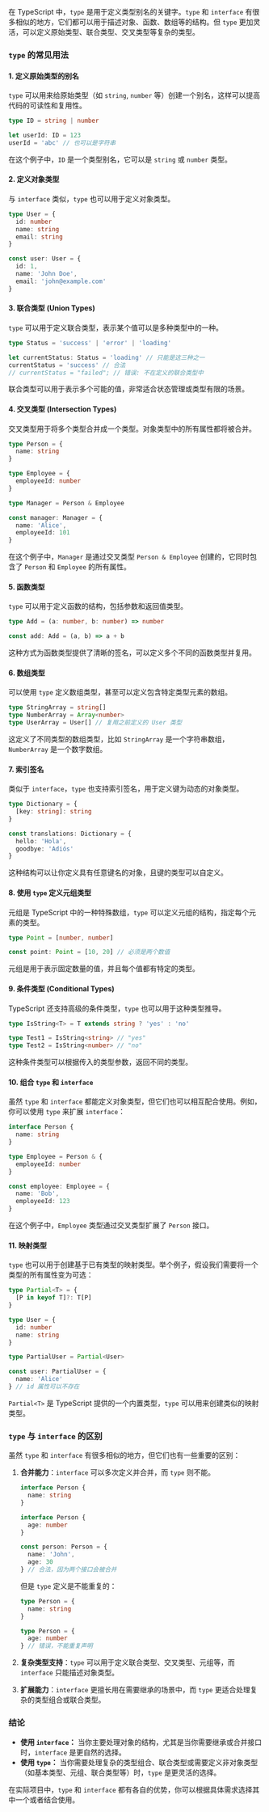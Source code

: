 在 TypeScript 中，`type` 是用于定义类型别名的关键字。`type` 和 `interface` 有很多相似的地方，它们都可以用于描述对象、函数、数组等的结构。但 `type` 更加灵活，可以定义原始类型、联合类型、交叉类型等复杂的类型。

### `type` 的常见用法

#### 1. **定义原始类型的别名**

`type` 可以用来给原始类型（如 `string`, `number` 等）创建一个别名，这样可以提高代码的可读性和复用性。

```typescript
type ID = string | number

let userId: ID = 123
userId = 'abc' // 也可以是字符串
```

在这个例子中，`ID` 是一个类型别名，它可以是 `string` 或 `number` 类型。

#### 2. **定义对象类型**

与 `interface` 类似，`type` 也可以用于定义对象类型。

```typescript
type User = {
  id: number
  name: string
  email: string
}

const user: User = {
  id: 1,
  name: 'John Doe',
  email: 'john@example.com'
}
```

#### 3. **联合类型 (Union Types)**

`type` 可以用于定义联合类型，表示某个值可以是多种类型中的一种。

```typescript
type Status = 'success' | 'error' | 'loading'

let currentStatus: Status = 'loading' // 只能是这三种之一
currentStatus = 'success' // 合法
// currentStatus = "failed"; // 错误: 不在定义的联合类型中
```

联合类型可以用于表示多个可能的值，非常适合状态管理或类型有限的场景。

#### 4. **交叉类型 (Intersection Types)**

交叉类型用于将多个类型合并成一个类型。对象类型中的所有属性都将被合并。

```typescript
type Person = {
  name: string
}

type Employee = {
  employeeId: number
}

type Manager = Person & Employee

const manager: Manager = {
  name: 'Alice',
  employeeId: 101
}
```

在这个例子中，`Manager` 是通过交叉类型 `Person & Employee` 创建的，它同时包含了 `Person` 和 `Employee` 的所有属性。

#### 5. **函数类型**

`type` 可以用于定义函数的结构，包括参数和返回值类型。

```typescript
type Add = (a: number, b: number) => number

const add: Add = (a, b) => a + b
```

这种方式为函数类型提供了清晰的签名，可以定义多个不同的函数类型并复用。

#### 6. **数组类型**

可以使用 `type` 定义数组类型，甚至可以定义包含特定类型元素的数组。

```typescript
type StringArray = string[]
type NumberArray = Array<number>
type UserArray = User[] // 复用之前定义的 User 类型
```

这定义了不同类型的数组类型，比如 `StringArray` 是一个字符串数组，`NumberArray` 是一个数字数组。

#### 7. **索引签名**

类似于 `interface`，`type` 也支持索引签名，用于定义键为动态的对象类型。

```typescript
type Dictionary = {
  [key: string]: string
}

const translations: Dictionary = {
  hello: 'Hola',
  goodbye: 'Adiós'
}
```

这种结构可以让你定义具有任意键名的对象，且键的类型可以自定义。

#### 8. **使用 `type` 定义元组类型**

元组是 TypeScript 中的一种特殊数组，`type` 可以定义元组的结构，指定每个元素的类型。

```typescript
type Point = [number, number]

const point: Point = [10, 20] // 必须是两个数值
```

元组是用于表示固定数量的值，并且每个值都有特定的类型。

#### 9. **条件类型 (Conditional Types)**

TypeScript 还支持高级的条件类型，`type` 也可以用于这种类型推导。

```typescript
type IsString<T> = T extends string ? 'yes' : 'no'

type Test1 = IsString<string> // "yes"
type Test2 = IsString<number> // "no"
```

这种条件类型可以根据传入的类型参数，返回不同的类型。

#### 10. **组合 `type` 和 `interface`**

虽然 `type` 和 `interface` 都能定义对象类型，但它们也可以相互配合使用。例如，你可以使用 `type` 来扩展 `interface`：

```typescript
interface Person {
  name: string
}

type Employee = Person & {
  employeeId: number
}

const employee: Employee = {
  name: 'Bob',
  employeeId: 123
}
```

在这个例子中，`Employee` 类型通过交叉类型扩展了 `Person` 接口。

#### 11. **映射类型**

`type` 也可以用于创建基于已有类型的映射类型。举个例子，假设我们需要将一个类型的所有属性变为可选：

```typescript
type Partial<T> = {
  [P in keyof T]?: T[P]
}

type User = {
  id: number
  name: string
}

type PartialUser = Partial<User>

const user: PartialUser = {
  name: 'Alice'
} // id 属性可以不存在
```

`Partial<T>` 是 TypeScript 提供的一个内置类型，`type` 可以用来创建类似的映射类型。

### `type` 与 `interface` 的区别

虽然 `type` 和 `interface` 有很多相似的地方，但它们也有一些重要的区别：

1. **合并能力**：`interface` 可以多次定义并合并，而 `type` 则不能。

   ```typescript
   interface Person {
     name: string
   }

   interface Person {
     age: number
   }

   const person: Person = {
     name: 'John',
     age: 30
   } // 合法，因为两个接口会被合并
   ```

   但是 `type` 定义是不能重复的：

   ```typescript
   type Person = {
     name: string
   }

   type Person = {
     age: number
   } // 错误，不能重复声明
   ```

2. **复杂类型支持**：`type` 可以用于定义联合类型、交叉类型、元组等，而 `interface` 只能描述对象类型。

3. **扩展能力**：`interface` 更擅长用在需要继承的场景中，而 `type` 更适合处理复杂的类型组合或联合类型。

### 结论

- **使用 `interface`：** 当你主要处理对象的结构，尤其是当你需要继承或合并接口时，`interface` 是更自然的选择。
- **使用 `type`：** 当你需要处理复杂的类型组合、联合类型或需要定义非对象类型（如基本类型、元组、联合类型等）时，`type` 是更灵活的选择。

在实际项目中，`type` 和 `interface` 都有各自的优势，你可以根据具体需求选择其中一个或者结合使用。

